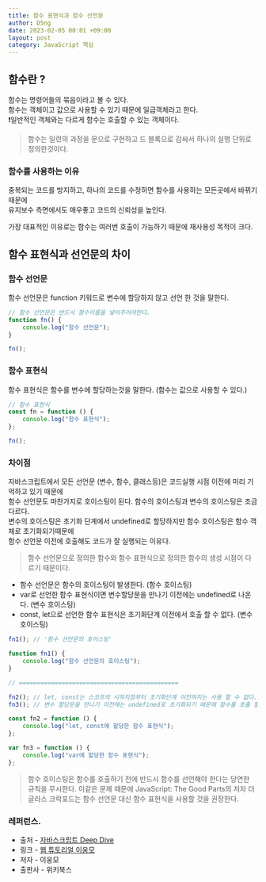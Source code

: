 ```yaml
---
title: 함수 표현식과 함수 선언문
author: D5ng
date: 2023-02-05 00:01 +09:00
layout: post
category: JavaScript 핵심
---
```


## 함수란 ?

함수는 명령어들의 묶음이라고 볼 수 있다.  
함수는 객체이고 값으로 사용할 수 있기 때문에 일급객체라고 한다.  
❗️일반적인 객체와는 다르게 함수는 호출할 수 있는 객체이다.

> 함수는 일련의 과정을 문으로 구현하고 드 블록으로 감싸서 하나의 실행 단위로 정의한것이다.

### 함수를 사용하는 이유

중복되는 코드를 방지하고, 하나의 코드를 수정하면 함수를 사용하는 모든곳에서 바뀌기때문에  
유지보수 측면에서도 매우좋고 코드의 신뢰성을 높인다.

<span class="bg_strong">가장 대표적인 이유로는 함수는 여러번 호출이 가능하기 때문에 재사용성 목적이 크다.</span>

## 함수 표현식과 선언문의 차이

### 함수 선언문

함수 선언문은 function 키워드로 변수에 할당하지 않고 선언 한 것을 말한다.

```js
// 함수 선언문은 반드시 함수이름을 넣어주어야한다.
function fn() {
	console.log("함수 선언문");
}

fn();
```

### 함수 표현식

함수 표현식은 함수를 변수에 할당하는것을 말한다. (함수는 값으로 사용할 수 있다.)

```js
// 함수 표현식
const fn = function () {
	console.log("함수 표현식");
};

fn();
```

### 차이점

자바스크립트에서 모든 선언문 (변수, 함수, 클래스등)은 코드실행 시점 이전에 미리 기억하고 있기 때문에  
함수 선언문도 마찬가지로 호이스팅이 된다. 함수의 호이스팅과 변수의 호이스팅은 조금 다르다.  
<span class="bg_strong">변수의 호이스팅은 초기화 단계에서 undefined로 할당하지만 함수 호이스팅은 함수 객체로 초기화되기때문에</span>  
<span class="bg_strong">함수 선언문 이전에 호출해도 코드가 잘 실행되는 이유다.</span>

> <span class="bg_strong">함수 선언문으로 정의한 함수와 함수 표현식으로 정의한 함수의 생성 시점이 다르기 때문이다.</span>

- 함수 선언문은 함수의 호이스팅이 발생한다. (함수 호이스팅)
- var로 선언한 함수 표현식이면 변수할당문을 만나기 이전에는 undefined로 나온다. (변수 호이스팅)
- const, let으로 선언한 함수 표현식은 초기화단계 이전에서 호출 할 수 없다. (변수 호이스팅)

```js
fn1(); // '함수 선언문의 호이스팅'

function fn1() {
	console.log("함수 선언문의 호이스팅");
}

// =============================================

fn2(); // let, const는 스코프의 시작지점부터 초기화단계 이전까지는 사용 할 수 없다.
fn3(); // 변수 할당문을 만나기 이전에는 undefined로 초기화되기 때문에 함수를 호출 할 수 없다.

const fn2 = function () {
	console.log("let, const에 할당한 함수 표현식");
};

var fn3 = function () {
	console.log("var에 할당한 함수 표현식");
};
```

> 함수 호이스팅은 함수를 호출하기 전에 반드시 함수를 선언해야 한다는 당연한 규칙을 무시한다.
> 이같은 문제 때문에 JavaScript: The Good Parts의 저자 더글라스 크락포드는 <span class="bg_strong">함수 선언문 대신 함수 표현식</span>을 사용할 것을 권장한다.

### 레퍼런스.

- 출처 - [자바스크립트 Deep Dive](https://wikibook.co.kr/mjs/)
- 링크 - [웹 튜토리얼 이웅모](https://poiemaweb.com/)
- 저자 - 이웅모
- 출판사 - 위키북스

